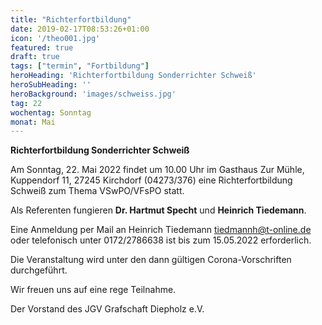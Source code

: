 ```yaml
---
title: "Richterfortbildung"
date: 2019-02-17T08:53:26+01:00
icon: '/theo001.jpg'
featured: true
draft: true
tags: ["termin", "Fortbildung"]
heroHeading: 'Richterfortbildung Sonderrichter Schweiß'
heroSubHeading: ''
heroBackground: 'images/schweiss.jpg'
tag: 22
wochentag: Sonntag
monat: Mai
---
```



**Richterfortbildung Sonderrichter Schweiß**
 
Am Sonntag, 22. Mai 2022 findet um 10.00 Uhr im Gasthaus Zur Mühle, Kuppendorf 11, 27245 Kirchdorf (04273/376)
eine Richterfortbildung Schweiß zum Thema VSwPO/VFsPO statt.
 
Als Referenten fungieren **Dr. Hartmut Specht** und **Heinrich Tiedemann**.
 
Eine Anmeldung per Mail an Heinrich Tiedemann tiedmannh@t-online.de oder telefonisch unter 0172/2786638 ist bis zum 15.05.2022 erforderlich.
 
Die Veranstaltung wird unter den dann gültigen Corona-Vorschriften durchgeführt.
 
Wir freuen uns auf eine rege Teilnahme.
 
 
Der Vorstand des JGV Grafschaft Diepholz e.V.
 

